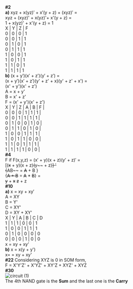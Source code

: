 **#2** \
**a)** xyz + x(yz)′ + x′(y + z) + (xyz)′ = \
xyz + (xyz)' + x(yz)'+ x'(y + z) = \
1 + x(yz)' + x'(y + z) = 1 \
X | Y | Z | F \
0 | 0 | 0 | 1 \
0 | 0 | 1 | 1 \
0 | 1 | 0 | 1 \
0 | 1 | 1 | 1 \
1 | 0 | 0 | 1 \
1 | 0 | 1 | 1 \
1 | 1 | 0 | 1 \
1 | 1 | 1 | 1 \
**b)** (x + y′)(x′ + z′)(y′ + z′) = \
(x + y′)(x′ + z′)(y' + z' + x)(y' + z' + x') = \
(x' + y')(x' + z') \
A = x + y' \
B = x' + z' \
F = (x' + y')(x' + z') \
X | Y | Z | A | B | F | \
0 | 0 | 0 | 1 | 1 | 1 | \
0 | 0 | 1 | 1 | 1 | 1 | \
0 | 1 | 0 | 0 | 1 | 0 | \
0 | 1 | 1 | 0 | 1 | 0 | \
1 | 0 | 0 | 1 | 1 | 1 | \
1 | 0 | 1 | 1 | 0 | 0 | \
1 | 1 | 0 | 1 | 1 | 1 | \
1 | 1 | 1 | 1 | 0 | 0 | \
**#4** \
F if F(x,y,z) = (x′ + y)(x + z)(y′ + z)′ = \
[(~~x~~ + y)(x + z)~~(~~y~~ + z)~~] ' \
{~~AB~~ = ~~A~~ + B } \
{~~A + B~~ = ~~A~~ * ~~B~~} = \
~~y~~ + ~~x~~ ~~z~~ + z \
**#10** \
**a)** x = xy + xy′ \
A = XY \
B = Y' \
C = XY' \
D = XY + XY' \
X | Y | A | B | C | D \
1 | 1 | 1 | 0 | 0 | 1 \
1 | 0 | 0 | 1 | 1 | 1 \
0 | 1 | 0 | 0 | 0 | 0 \
0 | 0 | 0 | 1 | 0 | 0 \
x = xy + xy' \
**b)**  x = x(y + y') \
x= = xy + xy' \
**#22** Considering XYZ is 0 in SOM form, \
F = X'Y'Z' + X'YZ' + XY'Z + XYZ' + XYZ \
**#30** \
![circuit (1)](https://user-images.githubusercontent.com/12502053/116829999-693c1280-ab75-11eb-8e2a-82cc35163a7f.png) \
The 4th NAND gate is the **Sum** and the last one is the **Carry**
